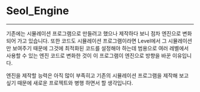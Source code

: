 # Seol_Engine

***

기존에는 시뮬레이션 프로그램으로 만들려고 했으나 제작하다 보니 점차 엔진으로 변화되어 가고 있습니다. 
또한 코드도 시뮬레이션 프로그램이라면 Level에서 그 시뮬레이션만 보여주기 때문에 그것에 최적화된 코드를 설정해야 하는데 범용으로 여러 레벨에서 사용할 수 있는 엔진 코드로 변화한 것이 이 프로그램이 엔진으로 방향을 바꾼 이유입니다.

엔진을 제작할 능력은 아직 많이 부족히고 기존의 시뮬레이션 프로그램을 제작해 보고 싶기 때문에 새로운 프로젝트와 병행 하면서 할 생각입니다.
